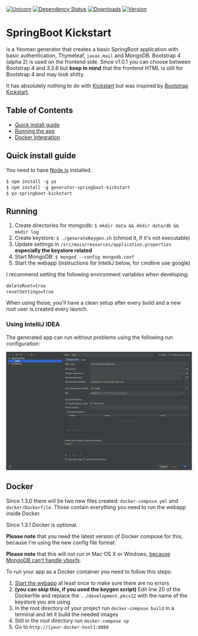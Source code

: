 [![Unicorn](https://img.shields.io/badge/unicorn-approved-ff69b4.svg?style=flat)](https://www.youtube.com/watch?v=qRC4Vk6kisY) [![Dependency Status](https://david-dm.org/lfuelling/generator-springboot-kickstart.svg)](https://david-dm.org/lfuelling/generator-springboot-kickstart) [![Downloads](https://img.shields.io/npm/dm/generator-springboot-kickstart.svg)](https://img.shields.io/) [![Version](https://img.shields.io/npm/v/generator-springboot-kickstart.svg)](https://img.shields.io/)

# SpringBoot Kickstart

is a Yeoman generator that creates a basic SpringBoot application with basic authentication, Thymeleaf, `javax.mail` and MongoDB. Bootstrap 4 (alpha 2) is used on the frontend side. 
Since v1.0.1 you can choose between Bootstrap 4 and 3.3.6 but **keep in mind** that the frontend HTML is still for Bootstrap 4 and may look shitty.

It has absolutely nothing to do with [Kickstart](http://getkickstart.com/) but was inspired by [Bootstrap Kickstart](https://github.com/micromata/bootstrap-kickstart).

## Table of Contents

- [Quick install guide](#quick-install-guide)
- [Running the app](#running)
- [Docker Integration](#docker)

## Quick install guide

You need to have [Node.js](https://nodejs.org) installed.

	$ npm install -g yo
	$ npm install -g generator-springboot-kickstart
	$ yo springboot-kickstart

## Running

1. Create directories for mongodb: `$ mkdir data && mkdir data/db && mkdir log`
2. Create keystore: `$ ./generateKeygen.sh` (chmod it, if it's not executable)
3. Update settings in `/src/main/resources/application.properties` **especially the keystore related**
4. Start MongoDB: `$ mongod --config mongodb.conf`
5. Start the webapp (instructions for IntelliJ below, for cmdline use google)

I recommend setting the following environment variables when developing:

```
deleteRoot=true
resetSettings=true
```

When using those, you'll have a clean setup after every build and a new root user is created every launch.

### Using IntelliJ IDEA

The generated app can run without problems using the following run configuration:

![runconf](runconf.png)

## Docker

Since 1.3.0 there will be two new files created: `docker-compose.yml` and `docker/Dockerfile`. Those contain everything you need to run the webapp inside Docker.

Since 1.3.1 Docker is optional.

**Please note** that you need the latest version of Docker compose for this, because I'm using the new config file format.

**Please note** that this will not run in Mac OS X or Windows, [because MongoDB can't handle vboxfs](https://github.com/docker-library/mongo/issues/30).

To run your app as a Docker container you need to follow this steps:

1. [Start the webapp](#running) at least once to make sure there are no errors
2. **(you can skip this, if you used the keygen script)** Edit line 20 of the Dockerfile and replace the `../development.pkcs12` with the name of the keystore you are using
3. In the root directory of your project run `docker-compose build` in a terminal and let it build the needed images
4. Still in the root directory run `docker-compose up`
5. Go to `http://[your-docker-host]:8080`
